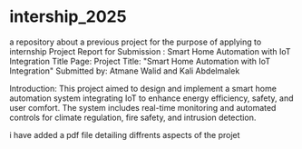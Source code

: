 # intership_2025
a repository about a previous project for the purpose of applying to internship
Project Report for Submission :
Smart Home Automation with IoT Integration
Title Page:
Project Title: "Smart Home Automation with IoT Integration"
Submitted by: Atmane Walid and Kali Abdelmalek 

Introduction:
This project aimed to design and implement a smart home automation system integrating IoT to enhance energy efficiency, safety, and user comfort. The system includes real-time monitoring and automated controls for climate regulation, fire safety, and intrusion detection.

i have added a pdf file detailing diffrents aspects of the projet 
